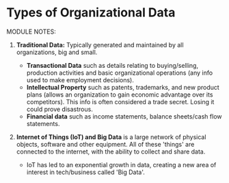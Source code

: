 # Types of Organizational Data

MODULE NOTES:

1. **Traditional Data:** Typically generated and maintained by all organizations, big and small.
   - **Transactional Data** such as details relating to buying/selling, production activities and basic organizational operations (any info used to make employment decisions).
   - **Intellectual Property** such as patents, trademarks, and new product plans (allows an organization to gain economic advantage over its competitors). This info is often considered a trade secret. Losing it could prove disastrous.
   - **Financial data** such as income statements, balance sheets/cash flow statements.

2. **Internet of Things (IoT) and Big Data** is a large network of physical objects, software and other equipment. All of these 'things' are connected to the internet, with the ability to collect and share data.
   - IoT has led to an exponential growth in data, creating a new area of interest in tech/business called 'Big Data'.
